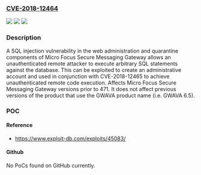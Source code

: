 ### [CVE-2018-12464](https://cve.mitre.org/cgi-bin/cvename.cgi?name=CVE-2018-12464)
![](https://img.shields.io/static/v1?label=Product&message=Secure%20Messaging%20Gateway&color=blue)
![](https://img.shields.io/static/v1?label=Version&message=unspecified%20&color=brightgreen)
![](https://img.shields.io/static/v1?label=Vulnerability&message=Unauthenticated%20SQL%20injection%20(CWE-89)&color=brightgreen)

### Description

A SQL injection vulnerability in the web administration and quarantine components of Micro Focus Secure Messaging Gateway allows an unauthenticated remote attacker to execute arbitrary SQL statements against the database. This can be exploited to create an administrative account and used in conjunction with CVE-2018-12465 to achieve unauthenticated remote code execution. Affects Micro Focus Secure Messaging Gateway versions prior to 471. It does not affect previous versions of the product that use the GWAVA product name (i.e. GWAVA 6.5).

### POC

#### Reference
- https://www.exploit-db.com/exploits/45083/

#### Github
No PoCs found on GitHub currently.

